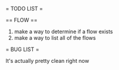 = TODO LIST =

== FLOW ==

1. make a way to determine if a flow exists
2. make a way to list all of the flows


= BUG LIST =

It's actually pretty clean right now
